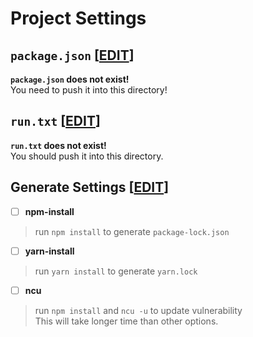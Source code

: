 # Project Settings
## `package.json` [[EDIT](https://github.com/tamagoez/nodepkg-actions/edit/main/./template/package.json)]
**`package.json` does not exist!**  
You need to push it into this directory!
## `run.txt` [[EDIT](https://github.com/tamagoez/nodepkg-actions/edit/main/./template/run.txt)]
**`run.txt` does not exist!**  
You should push it into this directory.
## Generate Settings [[EDIT](https://github.com/tamagoez/nodepkg-actions/edit/main/./template/run.txt)]
 - [ ] **npm-install**  
> run `npm install` to generate `package-lock.json`

 - [ ] **yarn-install**  
> run `yarn install` to generate `yarn.lock`

 - [ ] **ncu**  
> run `npm install` and `ncu -u` to update vulnerability  
> This will take longer time than other options.


